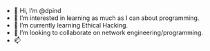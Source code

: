 - 👋 Hi, I’m @dpind
- 👀 I’m interested in learning as much as I can about programming.
- 🌱 I’m currently learning Ethical Hacking.
- 💞️ I’m looking to collaborate on network engineering/programming.
- 📫 

<!---
dpind/dpind is a ✨ special ✨ repository because its `README.md` (this file) appears on your GitHub profile.
You can click the Preview link to take a look at your changes.
--->
